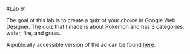 #Lab 6:

The goal of this lab is to create a quiz of your choice in Google Web Designer. The quiz that I made is about Pokemon and has 3 categories: water, fire, and grass. 

A publically accessible version of the ad can be found [here](http://studenthome.nku.edu/~owensk7/Min240/Lab-6/index.html).
